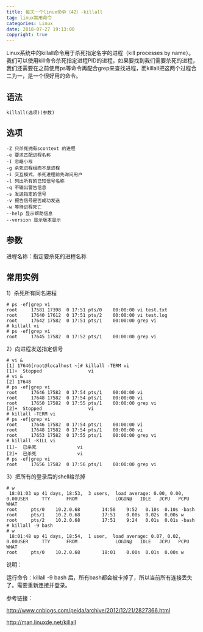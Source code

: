 ```yaml
---
title: 每天一个linux命令（42）-killall
tag: linux常用命令
categories: Linux
date: 2018-07-27 19:13:00
copyright: true
---
```


Linux系统中的killall命令用于杀死指定名字的进程（kill processes by name）。我们可以使用kill命令杀死指定进程PID的进程，如果要找到我们需要杀死的进程，我们还需要在之前使用ps等命令再配合grep来查找进程，而killall把这两个过程合二为一，是一个很好用的命令。

<!--more-->

## 语法

`killall(选项)(参数)`

## 选项

```
-Z 只杀死拥有scontext 的进程
-e 要求匹配进程名称
-I 忽略小写
-g 杀死进程组而不是进程
-i 交互模式，杀死进程前先询问用户
-l 列出所有的已知信号名称
-q 不输出警告信息
-s 发送指定的信号
-v 报告信号是否成功发送
-w 等待进程死亡
--help 显示帮助信息
--version 显示版本显示
```

## 参数

进程名称：指定要杀死的进程名称

## 常用实例

1）杀死所有同名进程

```
# ps -ef|grep vi
root     17581 17398  0 17:51 pts/0    00:00:00 vi test.txt
root     17640 17612  0 17:51 pts/2    00:00:00 vi test.log
root     17642 17582  0 17:51 pts/1    00:00:00 grep vi
# killall vi
# ps -ef|grep vi
root     17645 17582  0 17:52 pts/1    00:00:00 grep vi
```

2）向进程发送指定信号

```
# vi & 
[1] 17646[root@localhost ~]# killall -TERM vi
[1]+  Stopped                 vi
# vi & 
[2] 17648
# ps -ef|grep vi
root     17646 17582  0 17:54 pts/1    00:00:00 vi
root     17648 17582  0 17:54 pts/1    00:00:00 vi
root     17650 17582  0 17:55 pts/1    00:00:00 grep vi
[2]+  Stopped                 vi
# killall -TERM vi
# ps -ef|grep vi
root     17646 17582  0 17:54 pts/1    00:00:00 vi
root     17648 17582  0 17:54 pts/1    00:00:00 vi
root     17653 17582  0 17:55 pts/1    00:00:00 grep vi
# killall -KILL vi
[1]-  已杀死               vi
[2]+  已杀死               vi
# ps -ef|grep vi
root     17656 17582  0 17:56 pts/1    00:00:00 grep vi
```

3）把所有的登录后的shell给杀掉

```
# w
 18:01:03 up 41 days, 18:53,  3 users,  load average: 0.00, 0.00, 0.00USER     TTY      FROM              LOGIN@   IDLE   JCPU   PCPU WHAT
root     pts/0    10.2.0.68        14:58    9:52   0.10s  0.10s -bash
root     pts/1    10.2.0.68        17:51    0.00s  0.02s  0.00s w
root     pts/2    10.2.0.68        17:51    9:24   0.01s  0.01s -bash
# killall -9 bash
# w
 18:01:48 up 41 days, 18:54,  1 user,  load average: 0.07, 0.02, 0.00USER     TTY      FROM              LOGIN@   IDLE   JCPU   PCPU WHAT
root     pts/0    10.2.0.68        18:01    0.00s  0.01s  0.00s w
```

说明：

运行命令：killall -9 bash 后，所有bash都会被卡掉了，所以当前所有连接丢失了。需要重新连接并登录。

参考链接：

http://www.cnblogs.com/peida/archive/2012/12/21/2827366.html

http://man.linuxde.net/killall